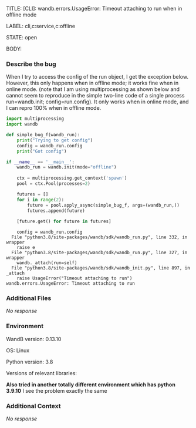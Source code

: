 TITLE:
[CLI]: wandb.errors.UsageError: Timeout attaching to run when in offline mode

LABEL:
cli,c:service,c:offline

STATE:
open

BODY:
### Describe the bug

<!--- Description of the issue below  -->
When I try to access the config of the run object, I get the exception below. However, this only happens when in offline mode; it works fine when in online mode. (note that I am using multiprocessing as shown below and cannot seem to reproduce in the simple two-line code of a single process run=wandb.init; config=run.config). It only works when in online mode, and I can repro 100% when in offline mode.

<!--- A minimal code snippet between the quotes below  -->
```python
import multiprocessing
import wandb

def simple_bug_f(wandb_run):
    print("Trying to get config")
    config = wandb_run.config
    print("Got config")

if __name__ == '__main__':
    wandb_run = wandb.init(mode="offline")
    
    ctx = multiprocessing.get_context('spawn')
    pool = ctx.Pool(processes=2)

    futures = []
    for i in range(2):
        future = pool.apply_async(simple_bug_f, args=(wandb_run,))
        futures.append(future)
    
    [future.get() for future in futures]

```

<!--- A full traceback of the exception in the quotes below -->
```shell
    config = wandb_run.config
  File "python3.8/site-packages/wandb/sdk/wandb_run.py", line 332, in wrapper
    raise e
  File "python3.8/site-packages/wandb/sdk/wandb_run.py", line 327, in wrapper
    wandb._attach(run=self)
  File "python3.8/site-packages/wandb/sdk/wandb_init.py", line 897, in _attach
    raise UsageError("Timeout attaching to run")
wandb.errors.UsageError: Timeout attaching to run
```


### Additional Files

_No response_

### Environment

WandB version: 0.13.10

OS: Linux

Python version: 3.8

Versions of relevant libraries:

**Also tried in another totally different environment which has python 3.9.10** I see the problem exactly the same

### Additional Context

_No response_

